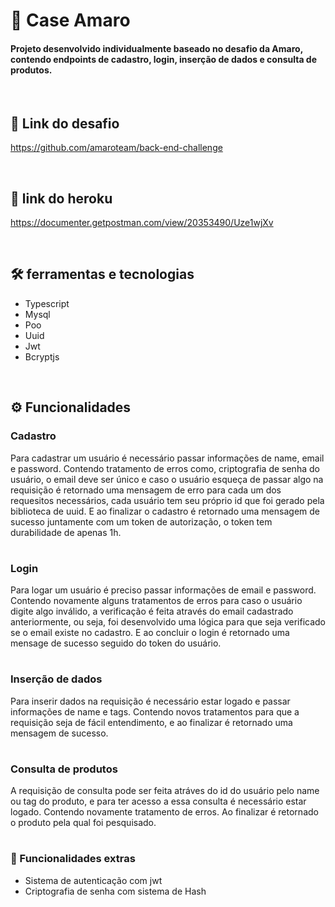 # 🛒 Case Amaro

<h4>Projeto desenvolvido individualmente baseado no desafio da Amaro, contendo endpoints de cadastro, login, inserção de dados e consulta de produtos.</h4>

<br/>

## 🔗 Link do desafio

 https://github.com/amaroteam/back-end-challenge

<br/>

## 📌 link do heroku

https://documenter.getpostman.com/view/20353490/Uze1wjXv

<br/>

## 🛠 ferramentas e tecnologias

* Typescript
* Mysql
* Poo
* Uuid
* Jwt
* Bcryptjs

<br/>

## ⚙️ Funcionalidades

### Cadastro

Para cadastrar um usuário é necessário passar informações de name, email e password. Contendo tratamento de erros como, criptografia de senha do usuário, o email deve
ser único e caso o usuário esqueça de passar algo na requisição é retornado uma mensagem de erro para cada um dos requesitos necessários, cada usuário tem seu próprio id
que foi gerado pela biblioteca de uuid. E ao finalizar o cadastro é retornado uma mensagem de sucesso juntamente com um token de autorização, o token tem durabilidade de
apenas 1h.


#

### Login

Para logar um usuário é preciso passar informações de email e password. Contendo novamente alguns tratamentos de erros para caso o usuário digite algo inválido, a verificação
é feita através do email cadastrado anteriormente, ou seja, foi desenvolvido uma lógica para que seja verificado se o email existe no cadastro. E ao concluir o login é retornado
uma mensage de sucesso seguido do token do usuário.


#


### Inserção de dados

 Para inserir dados na requisição é necessário estar logado e passar informações de name e tags. Contendo novos tratamentos para que a requisição seja de fácil entendimento,
 e ao finalizar é retornado uma mensagem de sucesso.
 
 #
 
 ### Consulta de produtos
 
  A requisição de consulta pode ser feita atráves do id do usuário pelo name ou tag do produto, e para ter acesso a essa consulta é necessário estar logado. Contendo novamente
  tratamento de erros. Ao finalizar é retornado o produto pela qual foi pesquisado.
  
  #
  
  ### 🧿 Funcionalidades extras

 * Sistema de autenticação com jwt
 * Criptografia de senha com sistema de Hash
 
